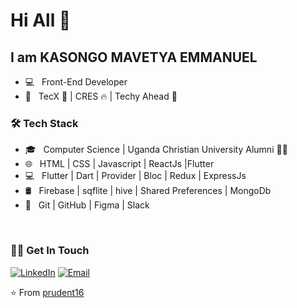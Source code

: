# Hi All 👋

## I am KASONGO MAVETYA EMMANUEL


- 💻 &nbsp; Front-End Developer
- 💼 &nbsp; TecX 🥇 | CRES 🔥 | Techy Ahead 🤩

<h3>🛠 Tech Stack</h3>

- 🎓 &nbsp; Computer Science | Uganda Christian University Alumni 🧑‍🎓
- 🌐 &nbsp; HTML | CSS | Javascript | ReactJs |Flutter
- 💻 &nbsp; Flutter | Dart | Provider | Bloc | Redux | ExpressJs
- 🛢 &nbsp; Firebase | sqflite | hive | Shared Preferences | MongoDb
- 🔧 &nbsp; Git | GitHub | Figma | Slack

<br/>

<h3> 🤝🏻 Get In Touch </h3>

<p align="left">
<a href="https://www.linkedin.com/in/kasongo-mavetya-emmanuel-67087015b/"><img alt="LinkedIn" src="https://img.shields.io/badge/LinkedIn-kasongomavetyaemmanuel-blue?style=flat-square&logo=linkedin"></a>
<a href="mailto:kasongomavetyaemmanuel012@gmail.com"><img alt="Email" src="https://img.shields.io/badge/Email-kasongomavetyaemmanuel012@gmail.com-blue?style=flat-square&logo=Microsoft%20outlook"></a>
</p>

⭐️ From [prudent16](https://github.com/kasongo-mavetya-emmanuel)
